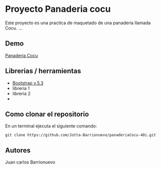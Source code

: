 # Proyecto Panaderia cocu

Este proyecto es una practica de maquetado de una panaderia llamada Cocu.
...
## Demo
[Panaderia Cocu](https://panaderia-cocu-rolling40i.netlify.app/)

## Librerias / herramientas 

- [Bootstrap v.5.3](https://blog.getbootstrap.com/)
- libreria 1
- libreria 2
- 
 ## Como clonar el repositorio
 En un terminal ejecuta el siguiente comando:

```
git clone https://github.com/Jotta-Barrionuevo/panaderiaCocu-40i.git

```
## Autores

Juan carlos Barrionuevo